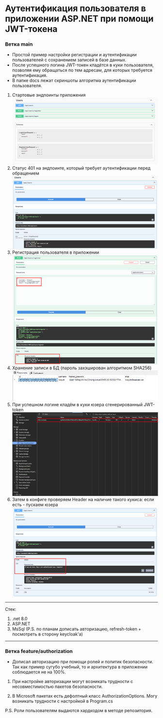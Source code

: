 # Аутентификация пользователя в приложении ASP\.NET при помощи JWT-токена

### Ветка main
* Простой пример настройки регистрации и аутентификации пользователей с сохранением записей в базе данных.
* После успешного логина JWT-токен кладётся в куки пользователя, позволяя ему обращаться по тем адресам, для которых требуется аутентификация.
* В папке docs лежат скриншоты алгоритма аутентификации пользователя.

1. Стартовые эндпоинты приложения 
![endpoints](https://github.com/Qwepce/authentication_via_jwt/blob/main/docs/endpoints.png)
2. Статус 401 на эндпоинте, который требует аутентификации перед обращением
![unauthorized](https://github.com/Qwepce/authentication_via_jwt/blob/main/docs/status_401.png)
3. Регистрация пользователя в приложении
![register-user](https://github.com/Qwepce/authentication_via_jwt/blob/main/docs/register.png)
4. Хранение записи в БД (пароль захэширован алгоритмом SHA256)
![db-record](https://github.com/Qwepce/authentication_via_jwt/blob/main/docs/db_record.png)
5. При успешном логине кладём в куки юзера сгенерированный JWT-token
![new-cookies](https://github.com/Qwepce/authentication_via_jwt/blob/main/docs/added_cookies.png)
6. Затем в конфиге проверяем Header на наличие такого кукиса: если есть - пускаем юзера
![status-200](https://github.com/Qwepce/authentication_via_jwt/blob/main/docs/status_200.png)
***
Стек:
1. \.net 8.0
2. ASP\.NET
3. MsSql
(P.S. по планам дописать авторизацию, refresh-token + посмотреть в сторону keycloak'a)

***
### Ветка feature/authorization
* Дописал авторизацию при помощи ролей и политик безопасности. Так как пример сугубо учебный, то и архитектура в приложении соблюдается не на 100%.


1. При настройке авторизации могут возникать трудности с несовместимостью пакетов безопасности. 


2. В Microsoft пакетах есть дефолтный класс AuthorizationOptions. Могу возникать трудности с настройкой в Program.cs


P.S. Роли пользователям выдаются хардкодом в методе репозитория.